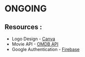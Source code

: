 # ONGOING

## Resources :

* Logo Design - [Canva](https://www.canva.com/)
* Movie API - [OMDB API](http://www.omdbapi.com/)
* Google Authentication - [Firebase](https://firebase.google.com/)
